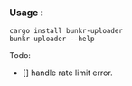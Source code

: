 ### Usage :

```
cargo install bunkr-uploader
bunkr-uploader --help
```
Todo:
- [] handle rate limit error.
